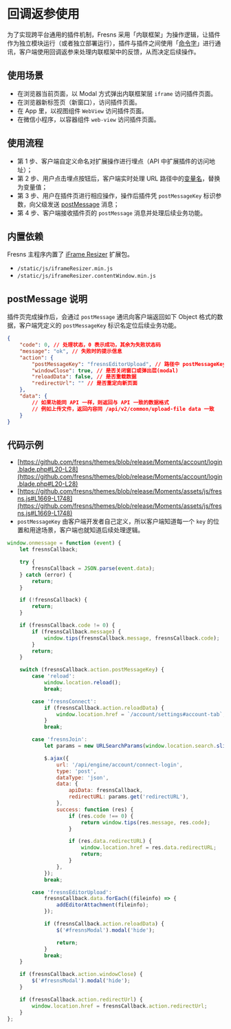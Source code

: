 # 回调返参使用

为了实现跨平台通用的插件机制，Fresns 采用「内联框架」为操作逻辑，让插件作为独立模块运行（或者独立部署运行），插件与插件之间使用「[命令字](../../supports/cmd-word/basic.md)」进行通讯，客户端使用回调返参来处理内联框架中的反馈，从而决定后续操作。

## 使用场景

- 在浏览器当前页面，以 Modal 方式弹出内联框架层 `iframe` 访问插件页面。
- 在浏览器新标签页（新窗口），访问插件页面。
- 在 App 里，以视图组件 `WebView` 访问插件页面。
- 在微信小程序，以容器组件 `web-view` 访问插件页面。

## 使用流程

- 第 1 步、客户端自定义命名对扩展操作进行埋点（API 中扩展插件的访问地址）；
- 第 2 步、用户点击埋点按钮后，客户端实时处理 URL 路径中的[变量名](variables.md)，替换为变量值；
- 第 3 步、用户在插件页进行相应操作，操作后插件凭 `postMessageKey` 标识参数，向父级发送 [postMessage](https://developer.mozilla.org/zh-CN/docs/Web/API/Window/postMessage) 消息；
- 第 4 步、客户端接收插件页的 `postMessage` 消息并处理后续业务功能。

## 内置依赖

Fresns 主程序内置了 [iFrame Resizer](https://github.com/davidjbradshaw/iframe-resizer) 扩展包。

- `/static/js/iframeResizer.min.js`
- `/static/js/iframeResizer.contentWindow.min.js`

## postMessage 说明

插件页完成操作后，会通过 `postMessage` 通讯向客户端返回如下 Object 格式的数据，客户端凭定义的 `postMessageKey` 标识名定位后续业务功能。

```json
{
    "code": 0, // 处理状态，0 表示成功，其余为失败状态码
    "message": "ok", // 失败时的提示信息
    "action": {
        "postMessageKey": "fresnsEditorUpload", // 路径中 postMessageKey 变量值
        "windowClose": true, // 是否关闭窗口或弹出层(modal)
        "reloadData": false, // 是否重载数据
        "redirectUrl": "" // 是否重定向新页面
    },
    "data": {
        // 如果功能同 API 一样，则返回与 API 一致的数据格式
        // 例如上传文件，返回内容同 /api/v2/common/upload-file data 一致
    }
}
```

## 代码示例

- [https://github.com/fresns/themes/blob/release/Moments/account/login.blade.php#L20-L28](https://github.com/fresns/themes/blob/release/Moments/account/login.blade.php#L20-L28)
- [https://github.com/fresns/themes/blob/release/Moments/assets/js/fresns.js#L1669-L1748](https://github.com/fresns/themes/blob/release/Moments/assets/js/fresns.js#L1669-L1748)
- `postMessageKey` 由客户端开发者自己定义，所以客户端知道每一个 `key` 的位置和用途场景，客户端也就知道后续处理逻辑。

```js
window.onmessage = function (event) {
    let fresnsCallback;

    try {
        fresnsCallback = JSON.parse(event.data);
    } catch (error) {
        return;
    }

    if (!fresnsCallback) {
        return;
    }

    if (fresnsCallback.code != 0) {
        if (fresnsCallback.message) {
            window.tips(fresnsCallback.message, fresnsCallback.code);
        }
        return;
    }

    switch (fresnsCallback.action.postMessageKey) {
        case 'reload':
            window.location.reload();
            break;

        case 'fresnsConnect':
            if (fresnsCallback.action.reloadData) {
                window.location.href = `/account/settings#account-tab`;
            }
            break;

        case 'fresnsJoin':
            let params = new URLSearchParams(window.location.search.slice(1));

            $.ajax({
                url: '/api/engine/account/connect-login',
                type: 'post',
                dataType: 'json',
                data: {
                    apiData: fresnsCallback,
                    redirectURL: params.get('redirectURL'),
                },
                success: function (res) {
                    if (res.code !== 0) {
                        return window.tips(res.message, res.code);
                    }

                    if (res.data.redirectURL) {
                        window.location.href = res.data.redirectURL;
                        return;
                    }
                },
            });
            break;

        case 'fresnsEditorUpload':
            fresnsCallback.data.forEach((fileinfo) => {
                addEditorAttachment(fileinfo);
            });

            if (fresnsCallback.action.reloadData) {
                $('#fresnsModal').modal('hide');

                return;
            }
            break;
    }

    if (fresnsCallback.action.windowClose) {
        $('#fresnsModal').modal('hide');
    }

    if (fresnsCallback.action.redirectUrl) {
        window.location.href = fresnsCallback.action.redirectUrl;
    }
};
```
